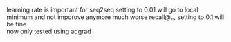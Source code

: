 learning rate is important for seq2seq setting to 0.01 will go to local minimum and not imporove anymore 
much worse recall@.., setting to 0.1 will be fine  
now only tested using adgrad  
